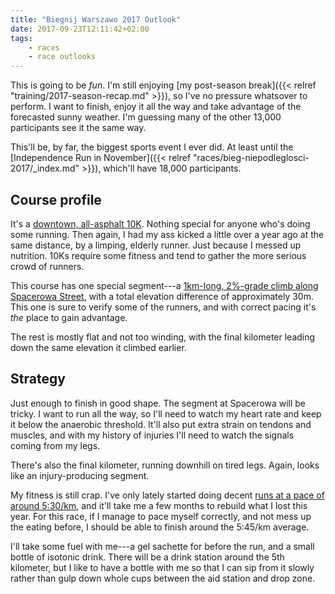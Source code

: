 ```yaml
---
title: "Biegnij Warszawo 2017 Outlook"
date: 2017-09-23T12:11:42+02:00
tags:
    - races
    - race outlooks
---
```


This is going to be _fun_. I'm still enjoying [my post-season break]({{< relref "training/2017-season-recap.md" >}}), so I've no pressure whatsover to perform. I want to finish, enjoy it all the way and take advantage of the forecasted sunny weather. I'm guessing many of the other 13,000 participants see it the same way.

<!--more-->

This'll be, by far, the biggest sports event I ever did. At least until the [Independence Run in November]({{< relref "races/bieg-niepodleglosci-2017/_index.md" >}}), which'll have 18,000 participants.

## Course profile

It's a [downtown, all-asphalt 10K][biegnij-warszaw-trasa]. Nothing special for anyone who's doing some running. Then again, I had my ass kicked a little over a year ago at the same distance, by a limping, elderly runner. Just because I messed up nutrition. 10Ks require some fitness and tend to gather the more serious crowd of runners.

This course has one special segment---a [1km-long, 2%-grade climb along Spacerowa Street][strava-spacerowa], with a total elevation difference of approximately 30m. This one is sure to verify some of the runners, and with correct pacing it's _the_ place to gain advantage.

The rest is mostly flat and not too winding, with the final kilometer leading down the same elevation it climbed earlier.

## Strategy

Just enough to finish in good shape. The segment at Spacerowa will be tricky. I want to run all the way, so I'll need to watch my heart rate and keep it below the anaerobic threshold. It'll also put extra strain on tendons and muscles, and with my history of injuries I'll need to watch the signals coming from my legs.

There's also the final kilometer, running downhill on tired legs. Again, looks like an injury-producing segment.

My fitness is still crap. I've only lately started doing decent [runs at a pace of around 5:30/km][strava-sep-21-run], and it'll take me a few months to rebuild what I lost this year. For this race, if I manage to pace myself correctly, and not mess up the eating before, I should be able to finish around the 5:45/km average.

I'll take some fuel with me---a gel sachette for before the run, and a small bottle of isotonic drink. There will be a drink station around the 5th kilometer, but I like to have a bottle with me so that I can sip from it slowly rather than gulp down whole cups between the aid station and drop zone.

[biegnij-warszaw-trasa]: https://www.biegnijwarszawo.pl/biegnij-warszawo/trasa-biegu/
[strava-sep-21-run]: https://www.strava.com/activities/1194927024
[strava-spacerowa]: https://www.strava.com/segments/5699635
